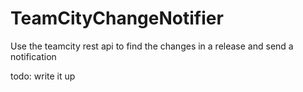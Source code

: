 # TeamCityChangeNotifier
Use the teamcity rest api to find the changes in a release and send a notification

todo: write it up
